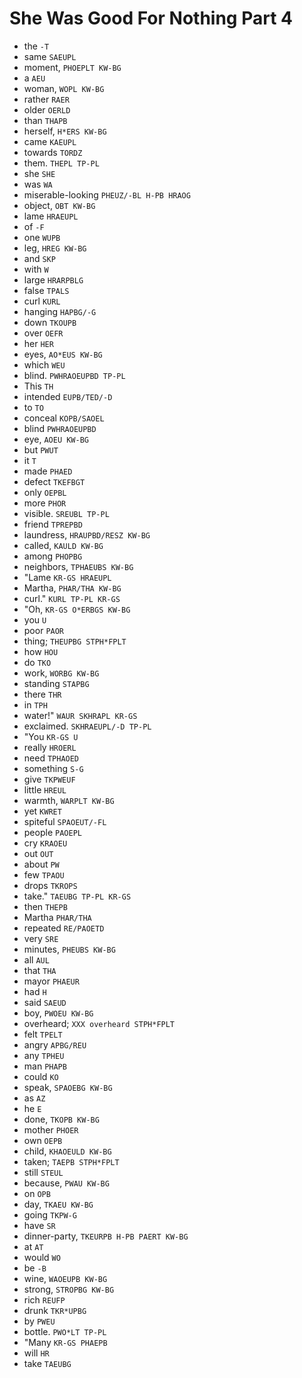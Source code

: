 # She Was Good For Nothing Part 4

* the `-T`
* same `SAEUPL`
* moment, `PHOEPLT KW-BG`
* a `AEU`
* woman, `WOPL KW-BG`
* rather `RAER`
* older `OERLD`
* than `THAPB`
* herself, `H*ERS KW-BG`
* came `KAEUPL`
* towards `TORDZ`
* them. `THEPL TP-PL`
* she `SHE`
* was `WA`
* miserable-looking `PHEUZ/-BL H-PB HRAOG`
* object, `OBT KW-BG`
* lame `HRAEUPL`
* of `-F`
* one `WUPB`
* leg, `HREG KW-BG`
* and `SKP`
* with `W`
* large `HRARPBLG`
* false `TPALS`
* curl `KURL`
* hanging `HAPBG/-G`
* down `TKOUPB`
* over `OEFR`
* her `HER`
* eyes, `AO*EUS KW-BG`
* which `WEU`
* blind. `PWHRAOEUPBD TP-PL`
* This `TH`
* intended `EUPB/TED/-D`
* to `TO`
* conceal `KOPB/SAOEL`
* blind `PWHRAOEUPBD`
* eye, `AOEU KW-BG`
* but `PWUT`
* it `T`
* made `PHAED`
* defect `TKEFBGT`
* only `OEPBL`
* more `PHOR`
* visible. `SREUBL TP-PL`
* friend `TPREPBD`
* laundress, `HRAUPBD/RESZ KW-BG`
* called, `KAULD KW-BG`
* among `PHOPBG`
* neighbors, `TPHAEUBS KW-BG`
* "Lame `KR-GS HRAEUPL`
* Martha, `PHAR/THA KW-BG`
* curl." `KURL TP-PL KR-GS`
* "Oh, `KR-GS O*ERBGS KW-BG`
* you `U`
* poor `PAOR`
* thing; `THEUPBG STPH*FPLT`
* how `HOU`
* do `TKO`
* work, `WORBG KW-BG`
* standing `STAPBG`
* there `THR`
* in `TPH`
* water!" `WAUR SKHRAPL KR-GS`
* exclaimed. `SKHRAEUPL/-D TP-PL`
* "You `KR-GS U`
* really `HROERL`
* need `TPHAOED`
* something `S-G`
* give `TKPWEUF`
* little `HREUL`
* warmth, `WARPLT KW-BG`
* yet `KWRET`
* spiteful `SPAOEUT/-FL`
* people `PAOEPL`
* cry `KRAOEU`
* out `OUT`
* about `PW`
* few `TPAOU`
* drops `TKROPS`
* take." `TAEUBG TP-PL KR-GS`
* then `THEPB`
* Martha `PHAR/THA`
* repeated `RE/PAOETD`
* very `SRE`
* minutes, `PHEUBS KW-BG`
* all `AUL`
* that `THA`
* mayor `PHAEUR`
* had `H`
* said `SAEUD`
* boy, `PWOEU KW-BG`
* overheard; `XXX overheard STPH*FPLT`
* felt `TPELT`
* angry `APBG/REU`
* any `TPHEU`
* man `PHAPB`
* could `KO`
* speak, `SPAOEBG KW-BG`
* as `AZ`
* he `E`
* done, `TKOPB KW-BG`
* mother `PHOER`
* own `OEPB`
* child, `KHAOEULD KW-BG`
* taken; `TAEPB STPH*FPLT`
* still `STEUL`
* because, `PWAU KW-BG`
* on `OPB`
* day, `TKAEU KW-BG`
* going `TKPW-G`
* have `SR`
* dinner-party, `TKEURPB H-PB PAERT KW-BG`
* at `AT`
* would `WO`
* be `-B`
* wine, `WAOEUPB KW-BG`
* strong, `STROPBG KW-BG`
* rich `REUFP`
* drunk `TKR*UPBG`
* by `PWEU`
* bottle. `PWO*LT TP-PL`
* "Many `KR-GS PHAEPB`
* will `HR`
* take `TAEUBG`
